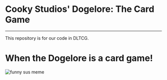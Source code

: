 # Cooky Studios' Dogelore: The Card Game
------
This repository is for our code in DLTCG.

# When the Dogelore is a card game!
![funny sus meme](https://i.redd.it/czxoxiru9p461.png)
